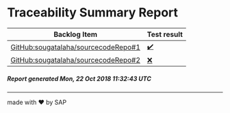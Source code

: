 # Traceability Summary Report
  
  
Backlog Item | Test result 
------------ | ----------- 
[GitHub:sougatalaha/sourcecodeRepo#1](https://github.com/sougatalaha/sourcecodeRepo/issues/1) | [:heavy_check_mark:](https://github.com/sougatalaha/traceabilityRepo/tree/master/GitHub/sougatalaha/sourcecodeRepo/1)  
[GitHub:sougatalaha/sourcecodeRepo#2](https://github.com/sougatalaha/sourcecodeRepo/issues/2) | [:x:](https://github.com/sougatalaha/traceabilityRepo/tree/master/GitHub/sougatalaha/sourcecodeRepo/2)  
  
  
##### _Report generated Mon, 22 Oct 2018 11:32:43 UTC_  
-----
made with &#10084; by SAP